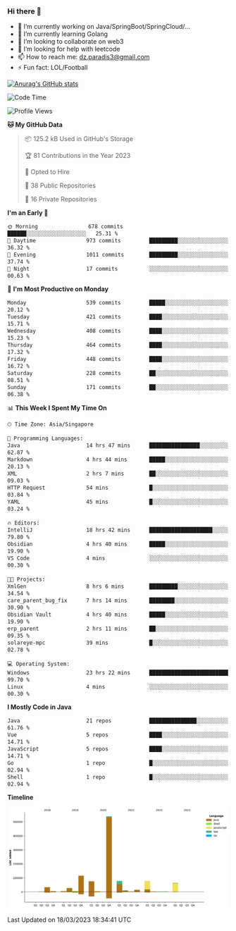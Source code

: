 ### Hi there 👋

- 🔭 I’m currently working on Java/SpringBoot/SpringCloud/...
- 🌱 I’m currently learning Golang
- 👯 I’m looking to collaborate on web3
- 🤔 I’m looking for help with leetcode
- 📫 How to reach me: dz.paradis3@gmail.com
- ⚡ Fun fact: LOL/Football

[![Anurag's GitHub stats](https://github-readme-stats.vercel.app/api?username=xiumu2017&show_icons=true&theme=radical)](https://github.com/anuraghazra/github-readme-stats)

<!--
**xiumu2017/xiumu2017** is a ✨ _special_ ✨ repository because its `README.md` (this file) appears on your GitHub profile.

Here are some ideas to get you started:

- 🔭 I’m currently working on ...
- 🌱 I’m currently learning ...
- 👯 I’m looking to collaborate on ...
- 🤔 I’m looking for help with ...
- 💬 Ask me about ...
- 📫 How to reach me: ...
- 😄 Pronouns: ...
- ⚡ Fun fact: ...
-->

<!--START_SECTION:waka-->
![Code Time](http://img.shields.io/badge/Code%20Time-1%2C274%20hrs%2048%20mins-blue)

![Profile Views](http://img.shields.io/badge/Profile%20Views-0-blue)

**🐱 My GitHub Data** 

> 📦 125.2 kB Used in GitHub's Storage 
 > 
> 🏆 81 Contributions in the Year 2023
 > 
> 💼 Opted to Hire
 > 
> 📜 38 Public Repositories 
 > 
> 🔑 16 Private Repositories 
 > 
**I'm an Early 🐤** 

```text
🌞 Morning                678 commits         ██████░░░░░░░░░░░░░░░░░░░   25.31 % 
🌆 Daytime                973 commits         █████████░░░░░░░░░░░░░░░░   36.32 % 
🌃 Evening                1011 commits        █████████░░░░░░░░░░░░░░░░   37.74 % 
🌙 Night                  17 commits          ░░░░░░░░░░░░░░░░░░░░░░░░░   00.63 % 
```
📅 **I'm Most Productive on Monday** 

```text
Monday                   539 commits         █████░░░░░░░░░░░░░░░░░░░░   20.12 % 
Tuesday                  421 commits         ████░░░░░░░░░░░░░░░░░░░░░   15.71 % 
Wednesday                408 commits         ████░░░░░░░░░░░░░░░░░░░░░   15.23 % 
Thursday                 464 commits         ████░░░░░░░░░░░░░░░░░░░░░   17.32 % 
Friday                   448 commits         ████░░░░░░░░░░░░░░░░░░░░░   16.72 % 
Saturday                 228 commits         ██░░░░░░░░░░░░░░░░░░░░░░░   08.51 % 
Sunday                   171 commits         ██░░░░░░░░░░░░░░░░░░░░░░░   06.38 % 
```


📊 **This Week I Spent My Time On** 

```text
🕑︎ Time Zone: Asia/Singapore

💬 Programming Languages: 
Java                     14 hrs 47 mins      ████████████████░░░░░░░░░   62.87 % 
Markdown                 4 hrs 44 mins       █████░░░░░░░░░░░░░░░░░░░░   20.13 % 
XML                      2 hrs 7 mins        ██░░░░░░░░░░░░░░░░░░░░░░░   09.03 % 
HTTP Request             54 mins             █░░░░░░░░░░░░░░░░░░░░░░░░   03.84 % 
YAML                     45 mins             █░░░░░░░░░░░░░░░░░░░░░░░░   03.24 % 

🔥 Editors: 
IntelliJ                 18 hrs 42 mins      ████████████████████░░░░░   79.80 % 
Obsidian                 4 hrs 40 mins       █████░░░░░░░░░░░░░░░░░░░░   19.90 % 
VS Code                  4 mins              ░░░░░░░░░░░░░░░░░░░░░░░░░   00.30 % 

🐱‍💻 Projects: 
XmlGen                   8 hrs 6 mins        █████████░░░░░░░░░░░░░░░░   34.54 % 
care_parent_bug_fix      7 hrs 14 mins       ████████░░░░░░░░░░░░░░░░░   30.90 % 
Obsidian Vault           4 hrs 40 mins       █████░░░░░░░░░░░░░░░░░░░░   19.90 % 
erp_parent               2 hrs 11 mins       ██░░░░░░░░░░░░░░░░░░░░░░░   09.35 % 
solareye-mpc             39 mins             █░░░░░░░░░░░░░░░░░░░░░░░░   02.78 % 

💻 Operating System: 
Windows                  23 hrs 22 mins      █████████████████████████   99.70 % 
Linux                    4 mins              ░░░░░░░░░░░░░░░░░░░░░░░░░   00.30 % 
```

**I Mostly Code in Java** 

```text
Java                     21 repos            ███████████████░░░░░░░░░░   61.76 % 
Vue                      5 repos             ████░░░░░░░░░░░░░░░░░░░░░   14.71 % 
JavaScript               5 repos             ████░░░░░░░░░░░░░░░░░░░░░   14.71 % 
Go                       1 repo              █░░░░░░░░░░░░░░░░░░░░░░░░   02.94 % 
Shell                    1 repo              █░░░░░░░░░░░░░░░░░░░░░░░░   02.94 % 
```



**Timeline**

![Lines of Code chart](https://raw.githubusercontent.com/xiumu2017/xiumu2017/main/assets/bar_graph.png)


 Last Updated on 18/03/2023 18:34:41 UTC
<!--END_SECTION:waka-->
